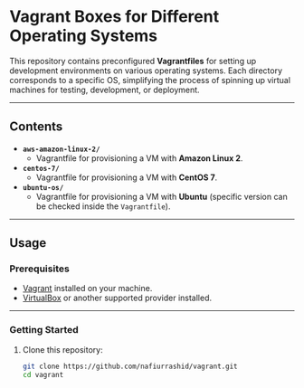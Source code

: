 # **Vagrant Boxes for Different Operating Systems**

This repository contains preconfigured **Vagrantfiles** for setting up development environments on various operating systems. Each directory corresponds to a specific OS, simplifying the process of spinning up virtual machines for testing, development, or deployment.

---

## **Contents**

- **`aws-amazon-linux-2/`**
  - Vagrantfile for provisioning a VM with **Amazon Linux 2**.
- **`centos-7/`**
  - Vagrantfile for provisioning a VM with **CentOS 7**.
- **`ubuntu-os/`**
  - Vagrantfile for provisioning a VM with **Ubuntu** (specific version can be checked inside the `Vagrantfile`).

---

## **Usage**

### **Prerequisites**
- [Vagrant](https://www.vagrantup.com/) installed on your machine.
- [VirtualBox](https://www.virtualbox.org/) or another supported provider installed.

---

### **Getting Started**

1. Clone this repository:
   ```bash
   git clone https://github.com/nafiurrashid/vagrant.git
   cd vagrant

